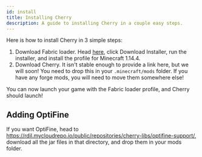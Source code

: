 ```yaml
---
id: install
title: Installing Cherry
description: A guide to installing Cherry in a couple easy steps.
---
```


Here is how to install Cherry in 3 simple steps:

1. Download Fabric loader. Head [here](https://fabricmc.net/use), click Download Installer, run the installer, and install the profile for Minecraft 1.14.4.
2. Download Cherry. It isn't stable enough to provide a link here, but we will soon! You need to drop this in your `.minecraft/mods` folder. If you have any forge mods, you will need to move them somewhere else!

You can now launch your game with the Fabric loader profile, and Cherry should launch!

## Adding OptiFine

If you want OptiFine, head to https://rdil.mycloudrepo.io/public/repositories/cherry-libs/optifine-support/, download all the jar files in that directory, and drop them in your mods folder.
